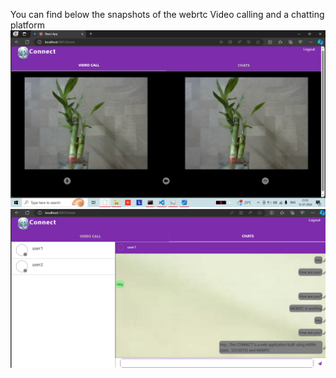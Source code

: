 You can find below the snapshots of the webrtc Video calling and a chatting platform
![Connect_Application1](webrtc_frontend/src/assets/webConnectVideo.png)
![Connect_Application2](webrtc_frontend/src/assets/webconnectCha.png)